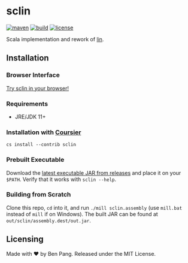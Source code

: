 # sclin

[![maven](https://img.shields.io/maven-central/v/io.github.molarmanful/sclin_3?style=flat-square)](https://central.sonatype.dev/artifact/io.github.molarmanful/sclin_3/0.0.0-7)
[![build](https://img.shields.io/github/workflow/status/molarmanful/sclin/release?style=flat-square)](https://github.com/molarmanful/sclin/actions)
[![license](https://img.shields.io/github/license/molarmanful/sclin?style=flat-square)](./LICENSE)

Scala implementation and rework of [lin](https://github.com/molarmanful/lin).

## Installation

### Browser Interface

[Try sclin in your browser!](https://replit.com/@molarmanful/try-sclin)

### Requirements

- JRE/JDK 11+

### Installation with [Coursier](https://get-coursier.io)

```
cs install --contrib sclin
```

### Prebuilt Executable

Download the [latest executable JAR from releases](https://github.com/molarmanful/sclin/releases) and place it on your `$PATH`. Verify that it works with `sclin --help`.

### Building from Scratch

Clone this repo, `cd` into it, and run `./mill sclin.assembly` (use `mill.bat` instead of `mill` if on Windows). The built JAR can be found at `out/sclin/assembly.dest/out.jar`.

## Licensing

Made with ♥ by Ben Pang. Released under the MIT License.